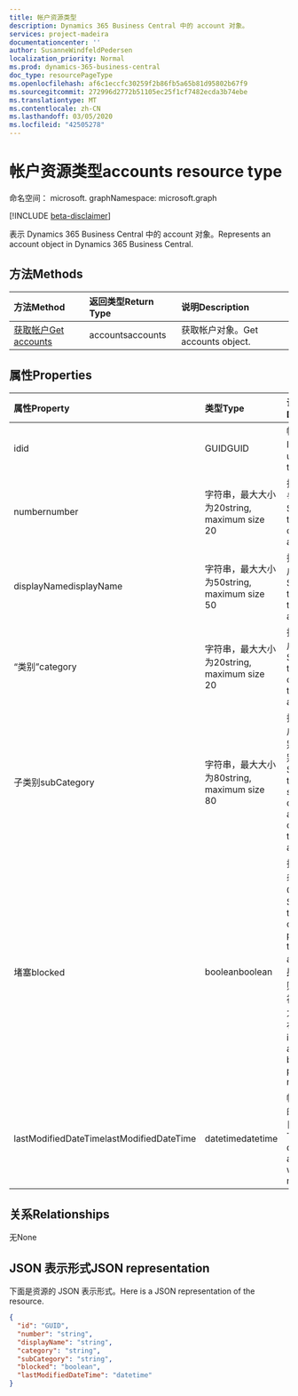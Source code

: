 ```yaml
---
title: 帐户资源类型
description: Dynamics 365 Business Central 中的 account 对象。
services: project-madeira
documentationcenter: ''
author: SusanneWindfeldPedersen
localization_priority: Normal
ms.prod: dynamics-365-business-central
doc_type: resourcePageType
ms.openlocfilehash: af6c1eccfc30259f2b86fb5a65b81d95802b67f9
ms.sourcegitcommit: 272996d2772b51105ec25f1cf7482ecda3b74ebe
ms.translationtype: MT
ms.contentlocale: zh-CN
ms.lasthandoff: 03/05/2020
ms.locfileid: "42505278"
---
```

# <a name="accounts-resource-type"></a><span data-ttu-id="97ae3-103">帐户资源类型</span><span class="sxs-lookup"><span data-stu-id="97ae3-103">accounts resource type</span></span>

<span data-ttu-id="97ae3-104">命名空间： microsoft. graph</span><span class="sxs-lookup"><span data-stu-id="97ae3-104">Namespace: microsoft.graph</span></span>

[!INCLUDE [beta-disclaimer](../../includes/beta-disclaimer.md)]

<span data-ttu-id="97ae3-105">表示 Dynamics 365 Business Central 中的 account 对象。</span><span class="sxs-lookup"><span data-stu-id="97ae3-105">Represents an account object in Dynamics 365 Business Central.</span></span>

## <a name="methods"></a><span data-ttu-id="97ae3-106">方法</span><span class="sxs-lookup"><span data-stu-id="97ae3-106">Methods</span></span>

| <span data-ttu-id="97ae3-107">方法</span><span class="sxs-lookup"><span data-stu-id="97ae3-107">Method</span></span>       | <span data-ttu-id="97ae3-108">返回类型</span><span class="sxs-lookup"><span data-stu-id="97ae3-108">Return Type</span></span>  |<span data-ttu-id="97ae3-109">说明</span><span class="sxs-lookup"><span data-stu-id="97ae3-109">Description</span></span>|
|:---------------|:--------|:----------|
|[<span data-ttu-id="97ae3-110">获取帐户</span><span class="sxs-lookup"><span data-stu-id="97ae3-110">Get accounts</span></span>](../api/dynamics-account-get.md)|<span data-ttu-id="97ae3-111">accounts</span><span class="sxs-lookup"><span data-stu-id="97ae3-111">accounts</span></span>|<span data-ttu-id="97ae3-112">获取帐户对象。</span><span class="sxs-lookup"><span data-stu-id="97ae3-112">Get accounts object.</span></span>|

## <a name="properties"></a><span data-ttu-id="97ae3-113">属性</span><span class="sxs-lookup"><span data-stu-id="97ae3-113">Properties</span></span>
| <span data-ttu-id="97ae3-114">属性</span><span class="sxs-lookup"><span data-stu-id="97ae3-114">Property</span></span>     | <span data-ttu-id="97ae3-115">类型</span><span class="sxs-lookup"><span data-stu-id="97ae3-115">Type</span></span>   |<span data-ttu-id="97ae3-116">说明</span><span class="sxs-lookup"><span data-stu-id="97ae3-116">Description</span></span>|
|:---------------|:--------|:----------|
|<span data-ttu-id="97ae3-117">id</span><span class="sxs-lookup"><span data-stu-id="97ae3-117">id</span></span>|<span data-ttu-id="97ae3-118">GUID</span><span class="sxs-lookup"><span data-stu-id="97ae3-118">GUID</span></span>|<span data-ttu-id="97ae3-119">帐户的唯一 ID。</span><span class="sxs-lookup"><span data-stu-id="97ae3-119">The unique ID of the account.</span></span>|
|<span data-ttu-id="97ae3-120">number</span><span class="sxs-lookup"><span data-stu-id="97ae3-120">number</span></span>|<span data-ttu-id="97ae3-121">字符串，最大大小为20</span><span class="sxs-lookup"><span data-stu-id="97ae3-121">string, maximum size 20</span></span>|<span data-ttu-id="97ae3-122">指定 G/L 帐号的号码。</span><span class="sxs-lookup"><span data-stu-id="97ae3-122">Specifies the number of the G/L account.</span></span>|
|<span data-ttu-id="97ae3-123">displayName</span><span class="sxs-lookup"><span data-stu-id="97ae3-123">displayName</span></span>|<span data-ttu-id="97ae3-124">字符串，最大大小为50</span><span class="sxs-lookup"><span data-stu-id="97ae3-124">string, maximum size 50</span></span>|<span data-ttu-id="97ae3-125">指定 G/L 帐户的名称。</span><span class="sxs-lookup"><span data-stu-id="97ae3-125">Specifies the name of the G/L account.</span></span>|
|<span data-ttu-id="97ae3-126">“类别”</span><span class="sxs-lookup"><span data-stu-id="97ae3-126">category</span></span>|<span data-ttu-id="97ae3-127">字符串，最大大小为20</span><span class="sxs-lookup"><span data-stu-id="97ae3-127">string, maximum size 20</span></span>|<span data-ttu-id="97ae3-128">指定 G/L 帐户的类别。</span><span class="sxs-lookup"><span data-stu-id="97ae3-128">Specifies the category of the G/L account.</span></span>|
|<span data-ttu-id="97ae3-129">子类别</span><span class="sxs-lookup"><span data-stu-id="97ae3-129">subCategory</span></span>|<span data-ttu-id="97ae3-130">字符串，最大大小为80</span><span class="sxs-lookup"><span data-stu-id="97ae3-130">string, maximum size 80</span></span>|<span data-ttu-id="97ae3-131">指定 G/L 帐户的帐户类别的子类别。</span><span class="sxs-lookup"><span data-stu-id="97ae3-131">Specifies the subcategory of the account category of the G/L account.</span></span>|
|<span data-ttu-id="97ae3-132">堵塞</span><span class="sxs-lookup"><span data-stu-id="97ae3-132">blocked</span></span>|<span data-ttu-id="97ae3-133">boolean</span><span class="sxs-lookup"><span data-stu-id="97ae3-133">boolean</span></span>|<span data-ttu-id="97ae3-134">指定无法将条目投递到 G/L 帐户。</span><span class="sxs-lookup"><span data-stu-id="97ae3-134">Specifies that entries cannot be posted to the G/L account.</span></span> <span data-ttu-id="97ae3-135">**如果为 True** ，则表示帐户被阻止，不允许进行发布。</span><span class="sxs-lookup"><span data-stu-id="97ae3-135">**True** indicates account is blocked and posting is not allowed.</span></span>|
|<span data-ttu-id="97ae3-136">lastModifiedDateTime</span><span class="sxs-lookup"><span data-stu-id="97ae3-136">lastModifiedDateTime</span></span>|<span data-ttu-id="97ae3-137">datetime</span><span class="sxs-lookup"><span data-stu-id="97ae3-137">datetime</span></span>|<span data-ttu-id="97ae3-138">帐户修改后的最后一个日期/时间。</span><span class="sxs-lookup"><span data-stu-id="97ae3-138">The last datetime the account was modified.</span></span>|


## <a name="relationships"></a><span data-ttu-id="97ae3-139">关系</span><span class="sxs-lookup"><span data-stu-id="97ae3-139">Relationships</span></span>
<span data-ttu-id="97ae3-140">无</span><span class="sxs-lookup"><span data-stu-id="97ae3-140">None</span></span>

## <a name="json-representation"></a><span data-ttu-id="97ae3-141">JSON 表示形式</span><span class="sxs-lookup"><span data-stu-id="97ae3-141">JSON representation</span></span>

<span data-ttu-id="97ae3-142">下面是资源的 JSON 表示形式。</span><span class="sxs-lookup"><span data-stu-id="97ae3-142">Here is a JSON representation of the resource.</span></span>


```json
{
  "id": "GUID",
  "number": "string",
  "displayName": "string",
  "category": "string",
  "subCategory": "string",
  "blocked": "boolean",
  "lastModifiedDateTime": "datetime"
}

```
